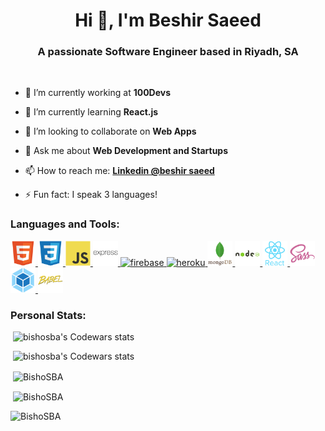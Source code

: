 <h1 align="center">Hi 👋, I'm Beshir Saeed</h1>
<h3 align="center">A passionate Software Engineer based in Riyadh, SA</h3>

<br>

- 🔭 I’m currently working at **100Devs**

- 🌱 I’m currently learning **React.js**

- 👯 I’m looking to collaborate on **Web Apps**

- 💬 Ask me about **Web Development and Startups**

- 📫 How to reach me: **[Linkedin @beshir saeed](https://www.linkedin.com/in/beshir-saeed)**

- ⚡ Fun fact: I speak 3 languages!


<h3 align="left">Languages and Tools:</h3>
<p align="left">
    <a href="https://www.w3.org/html/" target="_blank" rel="noreferrer"> <img
            src="https://raw.githubusercontent.com/devicons/devicon/master/icons/html5/html5-original.svg"
            alt="html5" width="40" height="40" /> </a> 
    <a href="https://www.w3schools.com/css/" target="_blank" rel="noreferrer"> <img
            src="https://raw.githubusercontent.com/devicons/devicon/master/icons/css3/css3-original.svg"
            alt="css3" width="40" height="40" /> </a> <a href="https://developer.mozilla.org/en-US/docs/Web/JavaScript"
        target="_blank" rel="noreferrer"> <img
            src="https://raw.githubusercontent.com/devicons/devicon/master/icons/javascript/javascript-original.svg"
            alt="javascript" width="40" height="40" /> </a><a href="https://expressjs.com" target="_blank" rel="noreferrer">
        <img src="https://raw.githubusercontent.com/devicons/devicon/master/icons/express/express-original-wordmark.svg"
            alt="express" width="40" height="40" /> </a> <a href="https://firebase.google.com/" target="_blank"
        rel="noreferrer"> <img src="https://www.vectorlogo.zone/logos/firebase/firebase-icon.svg" alt="firebase"
            width="40" height="40" /> </a> <a href="https://heroku.com" target="_blank" rel="noreferrer"> <img
            src="https://www.vectorlogo.zone/logos/heroku/heroku-icon.svg" alt="heroku" width="40" height="40" /> </a>
    <a href="https://www.mongodb.com/" target="_blank" rel="noreferrer"> <img
            src="https://raw.githubusercontent.com/devicons/devicon/master/icons/mongodb/mongodb-original-wordmark.svg"
            alt="mongodb" width="40" height="40" /> </a> <a href="https://nodejs.org" target="_blank" rel="noreferrer">
        <img src="https://raw.githubusercontent.com/devicons/devicon/master/icons/nodejs/nodejs-original-wordmark.svg"
            alt="nodejs" width="40" height="40" /> </a> <a href="https://reactjs.org/" target="_blank" rel="noreferrer">
        <img src="https://raw.githubusercontent.com/devicons/devicon/master/icons/react/react-original-wordmark.svg"
            alt="react" width="40" height="40" /> </a> <a href="https://sass-lang.com" target="_blank" rel="noreferrer">
        <img src="https://raw.githubusercontent.com/devicons/devicon/master/icons/sass/sass-original.svg" alt="sass"
            width="40" height="40" /> </a> <a href="https://webpack.js.org" target="_blank" rel="noreferrer"> <img
            src="https://raw.githubusercontent.com/devicons/devicon/d00d0969292a6569d45b06d3f350f463a0107b0d/icons/webpack/webpack-original.svg"
            alt="webpack" width="40" height="40" /> </a>
    <a href="https://babeljs.io/" target="_blank" rel="noreferrer"> <img
            src="https://raw.githubusercontent.com/devicons/devicon/master/icons/babel/babel-original.svg"" alt="babel" width="40" height="40" /> </a>
</p>
<h3 align="left">Personal Stats:</h3>
<p>&nbsp;<img width="400px" src="https://www.codewars.com/users/BishoSBA/badges/large" alt="bishosba's Codewars stats"/></p>
<p>&nbsp;<img width="400px" src="https://leetcard.jacoblin.cool/beshir899?theme=dark&font=Roboto" alt="bishosba's Codewars stats"/></p>

<p>&nbsp;<img align="center"  src="https://github-readme-stats.vercel.app/api/top-langs?username=BishoSBA&show_icons=true&locale=en&layout=compact" alt="BishoSBA" /></p>

<p>&nbsp;<img align="center" src="https://github-readme-streak-stats.herokuapp.com/?user=BishoSBA&" alt="BishoSBA" /></p>


<p align="left"> <img src="https://komarev.com/ghpvc/?username=BishoSBA" alt="BishoSBA" /> </p>
